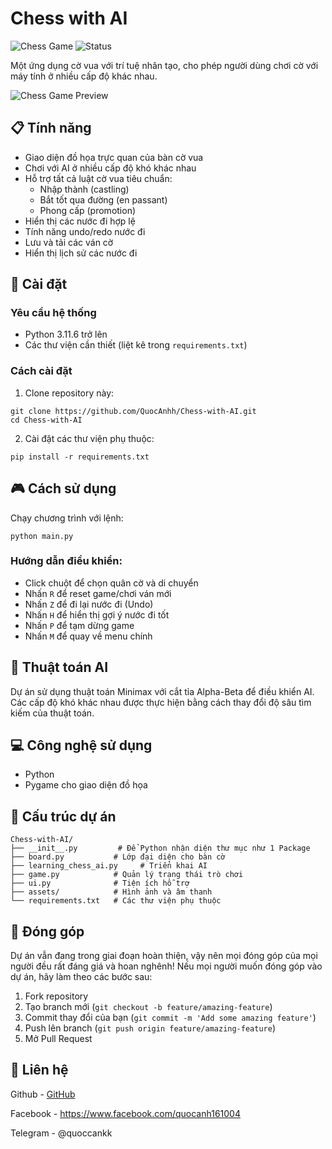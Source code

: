 # Chess with AI

![Chess Game](https://img.shields.io/badge/Chess-AI-brightgreen)
![Status](https://img.shields.io/badge/Status-Active-success)

Một ứng dụng cờ vua với trí tuệ nhân tạo, cho phép người dùng chơi cờ với máy tính ở nhiều cấp độ khác nhau.

![Chess Game Preview](assets/preview.png)

## 📋 Tính năng

- Giao diện đồ họa trực quan của bàn cờ vua
- Chơi với AI ở nhiều cấp độ khó khác nhau
- Hỗ trợ tất cả luật cờ vua tiêu chuẩn:
  - Nhập thành (castling)
  - Bắt tốt qua đường (en passant)
  - Phong cấp (promotion)
- Hiển thị các nước đi hợp lệ
- Tính năng undo/redo nước đi
- Lưu và tải các ván cờ
- Hiển thị lịch sử các nước đi

## 🚀 Cài đặt

### Yêu cầu hệ thống
- Python 3.11.6 trở lên
- Các thư viện cần thiết (liệt kê trong `requirements.txt`)

### Cách cài đặt
1. Clone repository này:
```
git clone https://github.com/QuocAnhh/Chess-with-AI.git
cd Chess-with-AI
```

2. Cài đặt các thư viện phụ thuộc:
```
pip install -r requirements.txt
```

## 🎮 Cách sử dụng

Chạy chương trình với lệnh:
```
python main.py
```

### Hướng dẫn điều khiển:
- Click chuột để chọn quân cờ và di chuyển
- Nhấn `R` để reset game/chơi ván mới
- Nhấn `Z` để đi lại nước đi (Undo)
- Nhấn `H` để hiển thị gợi ý nước đi tốt
- Nhấn `P` để tạm dừng game
- Nhấn `M` để quay về menu chính

## 🧠 Thuật toán AI

Dự án sử dụng thuật toán Minimax với cắt tỉa Alpha-Beta để điều khiển AI. Các cấp độ khó khác nhau được thực hiện bằng cách thay đổi độ sâu tìm kiếm của thuật toán.

## 💻 Công nghệ sử dụng

- Python
- Pygame cho giao diện đồ họa

## 🔄 Cấu trúc dự án

```
Chess-with-AI/
├── __init__.py         # Để Python nhận diện thư mục như 1 Package
├── board.py           # Lớp đại diện cho bàn cờ
├── learning_chess_ai.py     # Triển khai AI
├── game.py            # Quản lý trạng thái trò chơi
├── ui.py              # Tiện ích hỗ trợ
├── assets/            # Hình ảnh và âm thanh
└── requirements.txt   # Các thư viện phụ thuộc
```

## 🤝 Đóng góp

Dự án vẫn đang trong giai đoạn hoàn thiện, vậy nên mọi đóng góp của mọi người đều rất đáng giá và hoan nghênh! Nếu mọi người muốn đóng góp vào dự án, hãy làm theo các bước sau:

1. Fork repository
2. Tạo branch mới (`git checkout -b feature/amazing-feature`)
3. Commit thay đổi của bạn (`git commit -m 'Add some amazing feature'`)
4. Push lên branch (`git push origin feature/amazing-feature`)
5. Mở Pull Request


## 📧 Liên hệ

Github - [GitHub](https://github.com/QuocAnhh)

Facebook - https://www.facebook.com/quocanh161004

Telegram - @quoccankk
